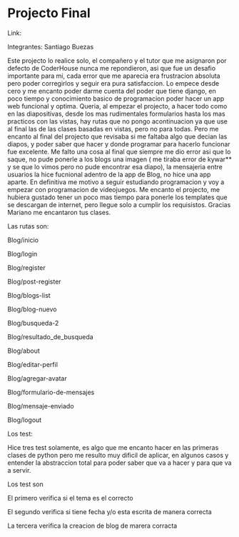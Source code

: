 # Projecto Final

Link:

Integrantes: Santiago Buezas

   <a> Este projecto lo realice solo, el compañero y el tutor que me asignaron por defecto de CoderHouse nunca me repondieron, asi que fue un desafio importante para mi, cada error que me aparecia era frustracion absoluta pero poder corregirlos y seguir era pura satisfaccion. Lo empece desde cero y me encanto poder darme cuenta del poder que tiene django, en poco tiempo y conocimiento basico de programacion poder hacer un app web funcional y optima. Queria, al empezar el projecto, a hacer todo como en las diapositivas, desde los mas rudimentales formularios hasta los mas practicos con las vistas, hay rutas que no pongo acontinuacion ya que use al final las de las clases basadas en vistas, pero no para todas. Pero me encanto al final del projecto que revisaba si me faltaba algo que decian las diapos, y poder saber que hacer y donde programar para hacerlo funcionar fue excelente. Me falto una cosa al final que siempre me dio error asi que lo saque, no pude ponerle a los blogs una imagen ( me tiraba error de kywar** y se que lo vimos pero no pude encontrar esa diapo), la mensajeria entre usuarios la hice fucnional adentro de la app de Blog, no hice una app aparte. En definitiva me motivo a seguir estudiando programacion y voy a empezar con programacion de videojuegos. Me encanto el projecto, me hubiera gustado tener un poco mas tiempo para ponerle los templates que se descargan de internet, pero llegue solo a cumplir los requisistos. Gracias Mariano me encantaron tus clases.</a>

Las rutas son:

<p>Blog/inicio</p>
<p>Blog/login</p>
<p>Blog/register</p>
<p>Blog/post-register</p>
<p>Blog/blogs-list</p>
<p>Blog/blog-nuevo</p>
<p>Blog/busqueda-2</p>
<p>Blog/resultado_de_busqueda</p>
<p>Blog/about</p>
<p>Blog/editar-perfil</p>
<p>Blog/agregar-avatar</p>
<p>Blog/formulario-de-mensajes</p>
<p>Blog/mensaje-enviado</p>
<p>Blog/logout</p>

Los test:

<a>Hice tres test solamente, es algo que me encanto hacer en las primeras clases de python pero me resulto muy dificil de aplicar, en algunos casos y entender la abstraccion total para poder saber que va a hacer y para que va a servir.</a>

Los test son

<p>El primero verifica si el tema es el correcto</p>
<p>El segundo verifica si tiene fecha y/o esta escrita de manera correcta</p>
<p>La tercera verifica la creacion de blog de marera corracta</p>
